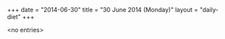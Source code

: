 +++
date = "2014-06-30"
title = "30 June 2014 (Monday)"
layout = "daily-diet"
+++

<p>&lt;no entries&gt;</p>